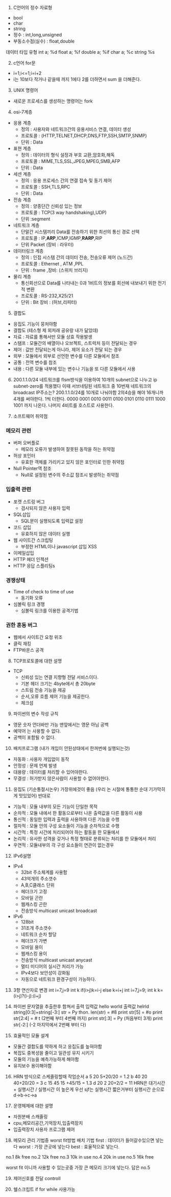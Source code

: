 1. C언어의 정수 자료형

- bool
- char
- string
- 정수 : int,long,unsigned
- 부동소수점(실수) : float,double

데이터 타입 유형
int a; %d
float a; %f
double a; %if
char a; %c
string %s

2. c언어 for문

- i=1;i<=1;i=i+2
- i는 10보다 작거나 같을때 까지 1에다 2를 더하면서 sum 을 더해준다.

3. UNIX 명령어

- 새로운 프로세스를 생성하는 명령어는 fork

4. osi-7계층

- 응용 계층
  - 정의 : 사용자와 네트워크간의 응용서비스 연결, 데이터 생성
  - 프로토콜 : (HTTP,TELNET,DHCP,DNS,FTP,SSH,SMTP,SNMP)
  - 단위 : Data
- 표현 계층
  - 정의 : 데이터의 형식 설정과 부호 교환,암호화,해독
  - 프로토콜 : MIME,TLS,SSL,JPEG,MPEG,SMB,AFP
  - 단위 : Data
- 세션 계층
  - 정의 : 응용 프로세스 간의 연결 접속 및 동기 제어
  - 프로토콜 : SSH,TLS,RPC
  - 단위 : Data
- 전송 계층
  - 정의 : 양종단간 신뢰성 있는 정보
  - 프로토콜 : TCP(3 way handshaking),UDP)
  - 단위 :segment
- 네트워크 계층
  - 단말간 시스템끼리 Data를 전송하기 위한 최선의 통신 경로 선택
  - 프로토콜 : IP,**ARP**,ICMP,IGMP,**RARP**,RIP
  - 단위 Packet (장비 : 라우터)
- 데이터링크 계층
  - 정의 : 인접 시스템 간의 데이터 전송, 전송오류 제어 (노드간)
  - 프로토콜 : Ethernet , ATM ,PPL
  - 단위 : frame ,장비: (스위치 브리지)
- 물리 계층
  - 통신회선으로 Data를 나타내는 0과 1비트의 정보를 회선에 내보내기 위한 전기적 변환
  - 프로토콜 : RS-232,X25/21
  - 단위 : Bit 장비 : (허브,리피터)

5. 결합도

- 응집도 기능이 뭉처야함
- 결합도 (테스형 제 외저래 공유랑 내가 닮았데)
- 자료 : 자료를 통해서만 모듈 상효 작용발생
- 스탬프 : 모듈간의 배열이나 오브젝트, 스트럭처 등이 전달되는 경우
- 제어 : 값만 전달되는게 아니라, 제어 요소가 전달 되는 경우
- 외부 : 모듈에서 외부로 선언한 변수를 다른 모듈에서 참조
- 공통 : 전역 변수를 참조
- 내용 : 다른 모듈 내부에 있는 변수나 기능을 또 다른 모듈에서 사용

6. 200.1.1.0/24 네트워크를 flsm방식을 이용하여 10개의 subnet으로 나누고 ip subnet-zero를 적용했다 이때 서브네팅된 네트워크 중 10번재 네트워크의 broadcast IP주소는?
   200.1.1.0/24를 10개로 나눠야함 2의4승을 해야 16개니까 4개를 써야한다. 1씩 더한다.
   0000 0001 0010 0011 0100 0101 0110 0111 1000 1001 까지 나온다.
   나머지 4비트를 호스트로 사용한다.

7. 소프트웨어 취약점

### 메모리 관련

- 버퍼 오버플로
  - 메모리 오류가 발생하여 잘못된 동작을 하는 취약점
- 허상 포인터
  - 유효한 객체를 가리키고 있지 않은 포인터로 인한 취약점
- Null Pointer역 참조
  - Null로 설정된 변수의 주소값 참조시 발생하는 취약점

### 입출력 관련

- 포캣 스트링 버그
  - 검사되지 않은 사용자 입력
- SQL삽입
  - SQL문이 실행되도록 입력값 설정
- 코드 삽입
  - 유효하지 않은 데이터 실행
- 웹 사이트간 스크립팅
  - 부정한 HTML이나 javascript 삽입 XSS
- 이메일삽입
- HTTP 헤더 인젝션
- HTTP 응답 스플리팅s

### 경쟁상태

- Time of check to time of use
  - 동기화 오류
- 심볼릭 링크 경쟁
  - 심볼릭 링크를 이용한 공격기법

### 권한 혼동 버그

- 웹에서 사이트간 요청 위조
- 클릭 재킹
- FTP바운스 공격

8. TCP프로토콜에 대한 설명

- TCP
  - 신뢰성 있는 연결 지향형 전달 서비스이다.
  - 기본 헤더 크기는 4byte에서 총 20byte
  - 스트림 전송 기능을 제공
  - 순서,오류 흐름 제어 기능을 제공한다.
  - 체크섬

9. 파이썬의 변수 작성 규칙

- 영문 숫자 언더바만 가능 맨앞에서는 영문 아님 공백
- 예약어 는 사용할 수 없다.
- 공백이 포함될 수 없다.

10. 배치프로그램 (내가 개입이 안된상태에서 한꺼번에 실행되는것)

- 자동화 : 사용자 개입없이 동작
- 안정성 : 문제 언제 발생
- 대용량 : 데이터를 처리할 수 있어야한다.
- 무결성 : 허가받지 않은사람이 사용할 수 없어야한다.

11. 응집도 (기순통절시논우) 가장위에것이 좋음
    (우리 논 시절에 통통한 순대 기가막히게 맛있었어) 반대로

- 기능적 : 모듈 내부의 모든 기능이 단일한 목적
- 순차적 : 모듈 내에서 한 활동으로부터 나온 출력값을 다른 활동이 사용
- 통신적 : 동일한 입력과 출력을 사용하여 다른 기능을 수행
- 절차적 : 모듈 안의 구성 요소들이 기능을 순차적으로 수행
- 시간적 : 특정 시간에 처리되어야 하는 활동을 한 모듈에서
- 논리적 : 유사한 성격을 갖거나 특정 형태로 분류되는 처리를 한 모듈에서 처리
- 우연적 : 모듈내부의 각 구성 요소들이 연관이 없는경우

12. IPv6설명

- IPv4
  - 32bit 주소체계를 사용함
  - 43억개의 주소갯수
  - A,B,C클래스 단위
  - 헤더크기 고정
  - 모바일 곤란
  - 웹캐스킹 곤란
  - 전송방식 multicast unicast broadcast
- IPv6
  - 128bit
  - 31조개 주소갯수
  - 네트워크 순차 할당
  - 헤더크기 가변
  - 모바일 용이
  - 웹캐스킹 용이
  - 전송방식 multicast unicast anycast
  - 멀티 미디어의 실시간 처리가 가능
  - IPv4보다 보안성이 강화됨
  - 자동으로 네트워크 환경구성이 가능하다.

13. 3항 연산자로 변경
    int i=7,j=9
    int k
    if(i>j)k=i-j
    else k=i+j
    int i=7,j=9;
    int k
    k=(i>j)?(i-j):(i+j)

14. 파이썬 문자열을 추출한후 함쳐서 출력
    입력값 hello world
    출력값 helrld
    string[0:3]+string[-3:]
    str = Py thon.
    len(str) = #8
    print str[5] = #o
    print str[2:4] = # t (2번째 부터 4번째 까지)
    print str[:3] = Py (처음부터 3개)
    print str[-2:] (-2 마지막에서 2번째 부터 다)

15. 효율적인 모듈 설계

- 모듈간 결합도를 약하게 하고 응집도를 높혀야함
- 복잡도 중복성을 줄이고 일관성 유지 시키기
- 모듈의 기능을 예측가능하게 해야함
- 유지보수 용이해야함

16. HRN 방식으로 스케줄링할때 작업순서
    a 5 20 5+20/20 = 1.2
    b 40 20 40+20/20 = 3
    c 15 45 15 +45/15 = 1.3
    d 20 2 20+2/2 = 11
    HRN은 대기시간 + 실행시간 / 실행시간 이 높은게 우선
    sjf는 실행시간 짧은거부터
    실행시간 순으로 d->b->c->a

17. 운영체제에 대한 설명

- 자원분배 스캐줄링
- cpu,메모리공간,기억장치,입출력장치
- 입출력장치 사용자 프로그램 제어

18. 메모리 관리 기법중 worst fit방법
    배치 기법
    first : 데이터가 들어갈수있으면 넣는다
    worst : 가장 큰곳에 넣는다
    best : 효율적으로 넣는다.

no.1 8k free
no.2 12k free
no.3 10k in use
no.4 20k in use
no.5 16k free

worst fit 이니까 사용할 수 있는곳중 가장 큰 메모리 크기에 넣는다.
답은 no.5

19. 제어신호를 전달 controll

20. 쉘스크립트
    if for while 사용가능
